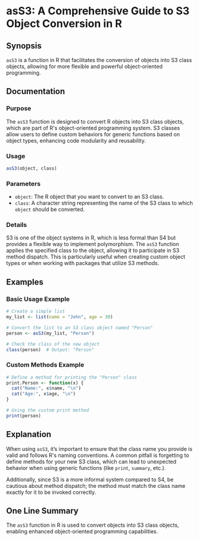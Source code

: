 <!--
Meta Description: # asS3: A Comprehensive Guide to S3 Object Conversion in R ## Synopsis `asS3` is a function in R that facilitates the conversion of objects into S3 cl...
Meta Keywords: class, object, ass3, person, objects
-->

# asS3: A Comprehensive Guide to S3 Object Conversion in R

## Synopsis
`asS3` is a function in R that facilitates the conversion of objects into S3 class objects, allowing for more flexible and powerful object-oriented programming.

## Documentation

### Purpose
The `asS3` function is designed to convert R objects into S3 class objects, which are part of R's object-oriented programming system. S3 classes allow users to define custom behaviors for generic functions based on object types, enhancing code modularity and reusability.

### Usage
```R
asS3(object, class)
```

### Parameters
- `object`: The R object that you want to convert to an S3 class.
- `class`: A character string representing the name of the S3 class to which `object` should be converted.

### Details
S3 is one of the object systems in R, which is less formal than S4 but provides a flexible way to implement polymorphism. The `asS3` function applies the specified class to the object, allowing it to participate in S3 method dispatch. This is particularly useful when creating custom object types or when working with packages that utilize S3 methods.

## Examples

### Basic Usage Example
```R
# Create a simple list
my_list <- list(name = "John", age = 30)

# Convert the list to an S3 class object named "Person"
person <- asS3(my_list, "Person")

# Check the class of the new object
class(person)  # Output: "Person"
```

### Custom Methods Example
```R
# Define a method for printing the "Person" class
print.Person <- function(x) {
  cat("Name:", x$name, "\n")
  cat("Age:", x$age, "\n")
}

# Using the custom print method
print(person)
```

## Explanation
When using `asS3`, it’s important to ensure that the class name you provide is valid and follows R's naming conventions. A common pitfall is forgetting to define methods for your new S3 class, which can lead to unexpected behavior when using generic functions (like `print`, `summary`, etc.). 

Additionally, since S3 is a more informal system compared to S4, be cautious about method dispatch; the method must match the class name exactly for it to be invoked correctly.

## One Line Summary
The `asS3` function in R is used to convert objects into S3 class objects, enabling enhanced object-oriented programming capabilities.